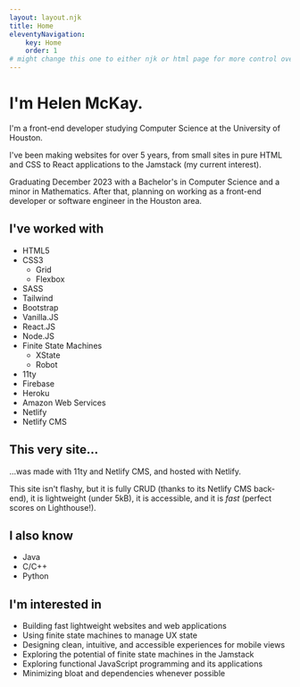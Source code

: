 ```yaml
---
layout: layout.njk
title: Home
eleventyNavigation:
    key: Home
    order: 1
# might change this one to either njk or html page for more control over the formatting
---
```


<!-- blurb of who Helen is -->

# I'm Helen McKay.

I'm a front-end developer studying Computer Science at the University of Houston.

I've been making websites for over 5 years, from small sites in pure HTML and CSS to React applications to the Jamstack (my current interest).

Graduating December 2023 with a Bachelor's in Computer Science and a minor in Mathematics. After that, planning on working as a front-end developer or software engineer in the Houston area.

<!-- list of Helen's skills -->

## I've worked with

- HTML5
- CSS3
    - Grid
    - Flexbox
- SASS
- Tailwind
- Bootstrap
- Vanilla.JS
- React.JS
- Node.JS
- Finite State Machines
    - XState
    - Robot
- 11ty
- Firebase
- Heroku
- Amazon Web Services
- Netlify
- Netlify CMS

<!-- blurb on how this site was made -->
## This very site...

...was made with 11ty and Netlify CMS, and hosted with Netlify. 

This site isn't flashy, but it is fully CRUD (thanks to its Netlify CMS back-end), it is lightweight (under 5kB), it is accessible, and it is <em>fast</em> (perfect scores on Lighthouse!).

## I also know

- Java
- C/C++
- Python

<!-- list of Helen's interests -->

## I'm interested in

- Building fast lightweight websites and web applications
- Using finite state machines to manage UX state
- Designing clean, intuitive, and accessible experiences for mobile views
- Exploring the potential of finite state machines in the Jamstack
- Exploring functional JavaScript programming and its applications
- Minimizing bloat and dependencies whenever possible